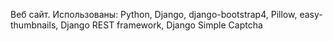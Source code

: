 Веб сайт. Использованы: Python, Django, django-bootstrap4, Pillow, easy-thumbnails, Django REST framework, Django Simple Captcha
